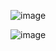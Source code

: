 ![image](https://github.com/TheMostafax/My-Snake-Game/assets/81190585/f5069a9e-fb87-4dd9-b0d8-e285574fdb86)




![image](https://github.com/TheMostafax/My-Snake-Game/assets/81190585/1042357d-12be-4d35-8353-0b9ab47058df)
